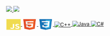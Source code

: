 <div>
   <a href="https://github.com/SamuelNole">
   <img height="180em" src="https://github-readme-stats.vercel.app/api?username=SamuelNole&show_icons=true&theme=dracula&include_all_commits=true&count_private=true"/>
   <img height="180em" src="https://github-readme-stats.vercel.app/api/top-langs/?username=SamuelNole&layout=compact&langs_count=6&theme=dracula"/>
</div>
    
<div style="display: inline_block"><br>
  <img align="center" alt="Js" height="30" width="40" src="https://raw.githubusercontent.com/devicons/devicon/master/icons/javascript/javascript-plain.svg">
  <img align="center" alt="HTML" height="30" width="40" src="https://raw.githubusercontent.com/devicons/devicon/master/icons/html5/html5-original.svg">
  <img align="center" alt="CSS" height="30" width="40" src="https://raw.githubusercontent.com/devicons/devicon/master/icons/css3/css3-original.svg">
  <img align="center" alt="C++" height="30" width="40" src="https://cdn.jsdelivr.net/gh/devicons/devicon/icons/cplusplus/cplusplus-original.svg">
  <img aling="center" alt="Java" height="30" width="40" src="https://cdn.jsdelivr.net/gh/devicons/devicon/icons/java/java-original.svg">
  <img alling="center" alt="C#" height="30" width="30" src="https://cdn.jsdelivr.net/gh/devicons/devicon/icons/csharp/csharp-original.svg">
   
</div>
 
<br>
